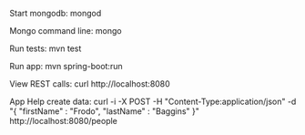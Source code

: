 Start mongodb:
mongod

Mongo command line:
mongo

Run tests:
mvn test

Run app:
mvn spring-boot:run

View REST calls:
curl http://localhost:8080

App Help
create data:
curl -i -X POST -H "Content-Type:application/json" -d "{  \"firstName\" : \"Frodo\",  \"lastName\" : \"Baggins\" }" http://localhost:8080/people
